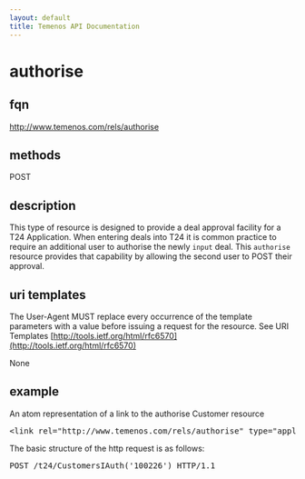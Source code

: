 ```yaml
---
layout: default
title: Temenos API Documentation
---
```


# authorise

## fqn
http://www.temenos.com/rels/authorise

## methods
POST

## description
This type of resource is designed to provide a deal approval facility for a T24 Application.  When entering deals into T24 it is common practice to require an additional user to authorise the newly `input` deal.  This `authorise` resource provides that capability by allowing the second user to POST their approval. 


## uri templates
The User-Agent MUST replace every occurrence of the template parameters with a value before issuing a request for the resource.  See URI Templates [http://tools.ietf.org/html/rfc6570](http://tools.ietf.org/html/rfc6570)

None


## example
An atom representation of a link to the authorise Customer resource
<pre>
&lt;link rel="http://www.temenos.com/rels/authorise" type="application/atom+xml;type=entry" title="Authorise Customer" href="CustomersIAuth('100226')"/&gt;
</pre>

The basic structure of the http request is as follows:
<pre>
POST /t24/CustomersIAuth('100226') HTTP/1.1
</pre>